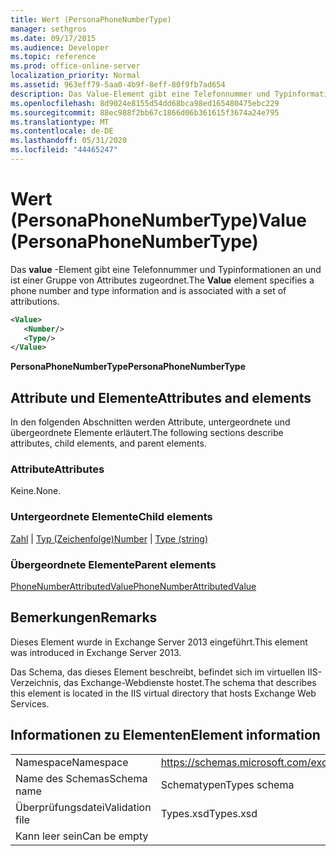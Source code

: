 ```yaml
---
title: Wert (PersonaPhoneNumberType)
manager: sethgros
ms.date: 09/17/2015
ms.audience: Developer
ms.topic: reference
ms.prod: office-online-server
localization_priority: Normal
ms.assetid: 963eff79-5aa0-4b9f-8eff-80f9fb7ad654
description: Das Value-Element gibt eine Telefonnummer und Typinformationen an und ist einer Gruppe von Attributes zugeordnet.
ms.openlocfilehash: 8d9024e8155d54dd68bca98ed165480475ebc229
ms.sourcegitcommit: 88ec988f2bb67c1866d06b361615f3674a24e795
ms.translationtype: MT
ms.contentlocale: de-DE
ms.lasthandoff: 05/31/2020
ms.locfileid: "44465247"
---
```

# <a name="value-personaphonenumbertype"></a><span data-ttu-id="18a6f-103">Wert (PersonaPhoneNumberType)</span><span class="sxs-lookup"><span data-stu-id="18a6f-103">Value (PersonaPhoneNumberType)</span></span>

<span data-ttu-id="18a6f-104">Das **value** -Element gibt eine Telefonnummer und Typinformationen an und ist einer Gruppe von Attributes zugeordnet.</span><span class="sxs-lookup"><span data-stu-id="18a6f-104">The **Value** element specifies a phone number and type information and is associated with a set of attributions.</span></span> 
  
```XML
<Value>
   <Number/>
   <Type/>
</Value>
```

<span data-ttu-id="18a6f-105">**PersonaPhoneNumberType**</span><span class="sxs-lookup"><span data-stu-id="18a6f-105">**PersonaPhoneNumberType**</span></span>

## <a name="attributes-and-elements"></a><span data-ttu-id="18a6f-106">Attribute und Elemente</span><span class="sxs-lookup"><span data-stu-id="18a6f-106">Attributes and elements</span></span>

<span data-ttu-id="18a6f-107">In den folgenden Abschnitten werden Attribute, untergeordnete und übergeordnete Elemente erläutert.</span><span class="sxs-lookup"><span data-stu-id="18a6f-107">The following sections describe attributes, child elements, and parent elements.</span></span>
  
### <a name="attributes"></a><span data-ttu-id="18a6f-108">Attribute</span><span class="sxs-lookup"><span data-stu-id="18a6f-108">Attributes</span></span>

<span data-ttu-id="18a6f-109">Keine.</span><span class="sxs-lookup"><span data-stu-id="18a6f-109">None.</span></span>
  
### <a name="child-elements"></a><span data-ttu-id="18a6f-110">Untergeordnete Elemente</span><span class="sxs-lookup"><span data-stu-id="18a6f-110">Child elements</span></span>

<span data-ttu-id="18a6f-111">[Zahl](number.md)  |  [Typ (Zeichenfolge)](type-string.md)</span><span class="sxs-lookup"><span data-stu-id="18a6f-111">[Number](number.md) | [Type (string)](type-string.md)</span></span>
  
### <a name="parent-elements"></a><span data-ttu-id="18a6f-112">Übergeordnete Elemente</span><span class="sxs-lookup"><span data-stu-id="18a6f-112">Parent elements</span></span>

[<span data-ttu-id="18a6f-113">PhoneNumberAttributedValue</span><span class="sxs-lookup"><span data-stu-id="18a6f-113">PhoneNumberAttributedValue</span></span>](phonenumberattributedvalue.md)
  
## <a name="remarks"></a><span data-ttu-id="18a6f-114">Bemerkungen</span><span class="sxs-lookup"><span data-stu-id="18a6f-114">Remarks</span></span>

<span data-ttu-id="18a6f-115">Dieses Element wurde in Exchange Server 2013 eingeführt.</span><span class="sxs-lookup"><span data-stu-id="18a6f-115">This element was introduced in Exchange Server 2013.</span></span>
  
<span data-ttu-id="18a6f-116">Das Schema, das dieses Element beschreibt, befindet sich im virtuellen IIS-Verzeichnis, das Exchange-Webdienste hostet.</span><span class="sxs-lookup"><span data-stu-id="18a6f-116">The schema that describes this element is located in the IIS virtual directory that hosts Exchange Web Services.</span></span>
  
## <a name="element-information"></a><span data-ttu-id="18a6f-117">Informationen zu Elementen</span><span class="sxs-lookup"><span data-stu-id="18a6f-117">Element information</span></span>

|||
|:-----|:-----|
|<span data-ttu-id="18a6f-118">Namespace</span><span class="sxs-lookup"><span data-stu-id="18a6f-118">Namespace</span></span>  <br/> |https://schemas.microsoft.com/exchange/services/2006/types  <br/> |
|<span data-ttu-id="18a6f-119">Name des Schemas</span><span class="sxs-lookup"><span data-stu-id="18a6f-119">Schema name</span></span>  <br/> |<span data-ttu-id="18a6f-120">Schematypen</span><span class="sxs-lookup"><span data-stu-id="18a6f-120">Types schema</span></span>  <br/> |
|<span data-ttu-id="18a6f-121">Überprüfungsdatei</span><span class="sxs-lookup"><span data-stu-id="18a6f-121">Validation file</span></span>  <br/> |<span data-ttu-id="18a6f-122">Types.xsd</span><span class="sxs-lookup"><span data-stu-id="18a6f-122">Types.xsd</span></span>  <br/> |
|<span data-ttu-id="18a6f-123">Kann leer sein</span><span class="sxs-lookup"><span data-stu-id="18a6f-123">Can be empty</span></span>  <br/> ||
   

